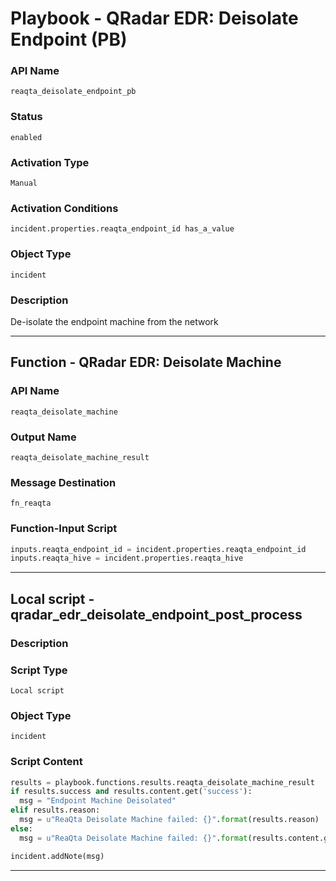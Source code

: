 <!--
    DO NOT MANUALLY EDIT THIS FILE
    THIS FILE IS AUTOMATICALLY GENERATED WITH resilient-sdk codegen
    Generated with resilient-sdk v50.0.108
-->

# Playbook - QRadar EDR: Deisolate Endpoint (PB)

### API Name
`reaqta_deisolate_endpoint_pb`

### Status
`enabled`

### Activation Type
`Manual`

### Activation Conditions
`incident.properties.reaqta_endpoint_id has_a_value`

### Object Type
`incident`

### Description
De-isolate the endpoint machine from the network


---
## Function - QRadar EDR: Deisolate Machine

### API Name
`reaqta_deisolate_machine`

### Output Name
`reaqta_deisolate_machine_result`

### Message Destination
`fn_reaqta`

### Function-Input Script
```python
inputs.reaqta_endpoint_id = incident.properties.reaqta_endpoint_id
inputs.reaqta_hive = incident.properties.reaqta_hive
```

---

## Local script - qradar_edr_deisolate_endpoint_post_process

### Description


### Script Type
`Local script`

### Object Type
`incident`

### Script Content
```python
results = playbook.functions.results.reaqta_deisolate_machine_result
if results.success and results.content.get('success'):
  msg = "Endpoint Machine Deisolated"
elif results.reason:
  msg = u"ReaQta Deisolate Machine failed: {}".format(results.reason)
else:
  msg = u"ReaQta Deisolate Machine failed: {}".format(results.content.get('message'))

incident.addNote(msg)
```

---

